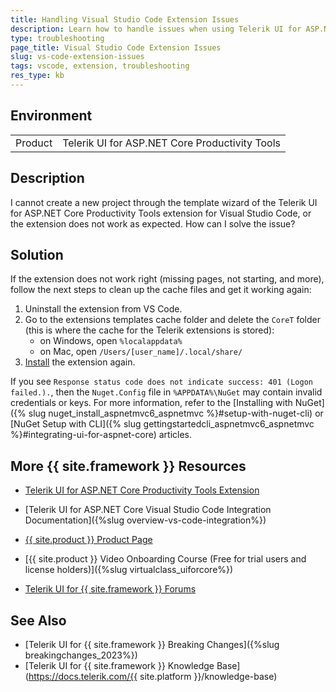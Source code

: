 ```yaml
---
title: Handling Visual Studio Code Extension Issues
description: Learn how to handle issues when using Telerik UI for ASP.NET Core Productivity Tools extension for Visual Studio Code.
type: troubleshooting
page_title: Visual Studio Code Extension Issues
slug: vs-code-extension-issues
tags: vscode, extension, troubleshooting
res_type: kb
---
```


## Environment

<table>
 <tr>
  <td>Product</td>
  <td>Telerik UI for ASP.NET Core Productivity Tools</td>
 </tr>
</table>

## Description

I cannot create a new project through the template wizard of the Telerik UI for ASP.NET Core Productivity Tools extension for Visual Studio Code, or the extension does not work as expected. How can I solve the issue?

## Solution

If the extension does not work right (missing pages, not starting, and more), follow the next steps to clean up the cache files and get it working again:

1. Uninstall the extension from VS Code.
2. Go to the extensions templates cache folder and delete the `CoreT` folder (this is where the cache for the Telerik extensions is stored):
    * on Windows, open `%localappdata%`
    * on Mac, open `/Users/[user_name]/.local/share/`
3. [Install](https://marketplace.visualstudio.com/items?itemName=TelerikInc.aspnetcoretemplatewizard) the extension again.

If you see `Response status code does not indicate success: 401 (Logon failed.).`, then the `Nuget.Config` file in `%APPDATA%\NuGet` may contain invalid credentials or keys. For more information, refer to the [Installing with NuGet]({% slug nuget_install_aspnetmvc6_aspnetmvc %}#setup-with-nuget-cli) or [NuGet Setup with CLI]({% slug gettingstartedcli_aspnetmvc6_aspnetmvc %}#integrating-ui-for-aspnet-core) articles.


## More {{ site.framework }} Resources

* [Telerik UI for ASP.NET Core Productivity Tools Extension](https://marketplace.visualstudio.com/items?itemName=TelerikInc.aspnetcoretemplatewizard)

* [Telerik UI for ASP.NET Core Visual Studio Code Integration Documentation]({%slug overview-vs-code-integration%})

* [{{ site.product }} Product Page](https://www.telerik.com/aspnet-core-ui/)

* [{{ site.product }} Video Onboarding Course (Free for trial users and license holders)]({%slug virtualclass_uiforcore%})

* [Telerik UI for {{ site.framework }} Forums](https://www.telerik.com/forums/aspnet-core-ui)

## See Also

* [Telerik UI for {{ site.framework }} Breaking Changes]({%slug breakingchanges_2023%})
* [Telerik UI for {{ site.framework }} Knowledge Base](https://docs.telerik.com/{{ site.platform }}/knowledge-base)